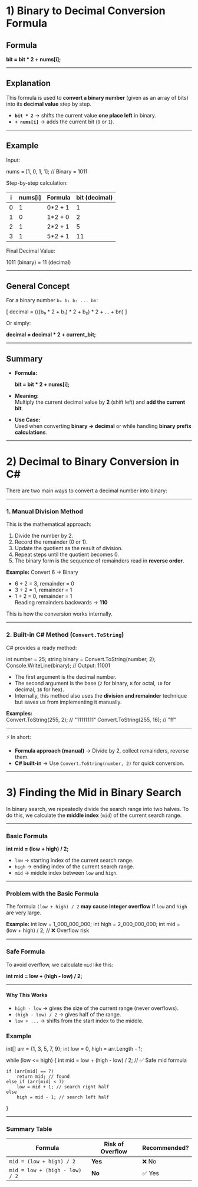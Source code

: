 
# 1) Binary to Decimal Conversion Formula

## Formula

**bit = bit * 2 + nums[i];** 


---

## Explanation
This formula is used to **convert a binary number** (given as an array of bits) into its **decimal value** step by step.

- **`bit * 2`** → shifts the current value **one place left** in binary.
- **`+ nums[i]`** → adds the current bit (`0` or `1`).

---

## **Example**

Input:

nums = [1, 0, 1, 1]; // Binary = 1011


Step-by-step calculation:

| i | nums[i] | Formula            | bit (decimal) |
|---|---------|--------------------|---------------|
| 0 |   1     | 0*2 + 1            | 1             |
| 1 |   0     | 1*2 + 0            | 2             |
| 2 |   1     | 2*2 + 1            | 5             |
| 3 |   1     | 5*2 + 1            | 11            |

Final Decimal Value:

1011 (binary) = 11 (decimal)


---
## General Concept

For a binary number `b₀ b₁ b₂ ... bn`:

\[
decimal = (((b₀ * 2 + b₁) * 2 + b₂) * 2 + ... + bn)
\]

Or simply:


**decimal = decimal * 2 + current_bit;** 

---

## **Summary**
- **Formula:**  
  
  **bit = bit * 2 + nums[i];**  

- **Meaning:**  
  Multiply the current decimal value by **2** (shift left) and **add the current bit**.
- **Use Case:**  
  Used when converting **binary → decimal** or while handling **binary prefix calculations**.
***






  
# 2) Decimal to Binary Conversion in C#

There are two main ways to convert a decimal number into binary:

---

### 1. Manual Division Method  
This is the mathematical approach:  
1. Divide the number by 2.  
2. Record the remainder (0 or 1).  
3. Update the quotient as the result of division.  
4. Repeat steps until the quotient becomes 0.  
5. The binary form is the sequence of remainders read in **reverse order**.  

**Example:** Convert 6 → Binary  
- 6 ÷ 2 = 3, remainder = 0  
- 3 ÷ 2 = 1, remainder = 1  
- 1 ÷ 2 = 0, remainder = 1  
Reading remainders backwards → **110**  

This is how the conversion works internally.  

---

### 2. Built-in C# Method (`Convert.ToString`)  
C# provides a ready method:  

int number = 25;
string binary = Convert.ToString(number, 2);
Console.WriteLine(binary); // Output: 11001

- The first argument is the decimal number.  
- The second argument is the base (`2` for binary, `8` for octal, `10` for decimal, `16` for hex).  
- Internally, this method also uses the **division and remainder** technique but saves us from implementing it manually.  

**Examples:**  
Convert.ToString(255, 2);  // "11111111"
Convert.ToString(255, 16); // "ff"

---

⚡ In short:  
- **Formula approach (manual)** → Divide by 2, collect remainders, reverse them.  
- **C# built-in** → Use `Convert.ToString(number, 2)` for quick conversion.
***






# 3) Finding the Mid in Binary Search

In binary search, we repeatedly divide the search range into two halves. To do this, we calculate the **middle index** (`mid`) of the current search range.

---

### Basic Formula
**int mid = (low + high) / 2;**

- `low` → starting index of the current search range.
- `high` → ending index of the current search range.
- `mid` → middle index between `low` and `high`.

---
### Problem with the Basic Formula
The formula `(low + high) / 2` **may cause integer overflow** if `low` and `high` are very large.

**Example:**
int low = 1_000_000_000;
int high = 2_000_000_000;
int mid = (low + high) / 2;  // ❌ Overflow risk

---
### Safe Formula
To avoid overflow, we calculate `mid` like this:

**int mid = low + (high - low) / 2;**

---
#### Why This Works
- `high - low` → gives the size of the current range (never overflows).
- `(high - low) / 2` → gives half of the range.
- `low + ...` → shifts from the start index to the middle.

### Example

int[] arr = {1, 3, 5, 7, 9};
int low = 0, high = arr.Length - 1;

while (low <= high)
{
    int mid = low + (high - low) / 2; // ✅ Safe mid formula

    if (arr[mid] == 7)
        return mid; // found
    else if (arr[mid] < 7)
        low = mid + 1; // search right half
    else
        high = mid - 1; // search left half
}

---
### Summary Table

| Formula                         | Risk of Overflow | Recommended? |
| ------------------------------ | ---------------- | ------------ |
| `mid = (low + high) / 2`       | **Yes**          | ❌ No        |
| `mid = low + (high - low) / 2` | **No**           | ✅ Yes       |
